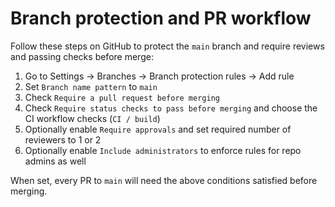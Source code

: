 # Branch protection and PR workflow

Follow these steps on GitHub to protect the `main` branch and require reviews and passing checks before merge:

1. Go to Settings -> Branches -> Branch protection rules -> Add rule
2. Set `Branch name pattern` to `main`
3. Check `Require a pull request before merging`
4. Check `Require status checks to pass before merging` and choose the CI workflow checks (`CI / build`)
5. Optionally enable `Require approvals` and set required number of reviewers to 1 or 2
6. Optionally enable `Include administrators` to enforce rules for repo admins as well

When set, every PR to `main` will need the above conditions satisfied before merging.
